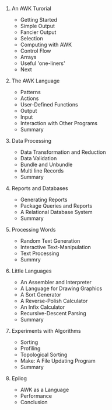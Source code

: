 1. An AWK Turorial
    - Getting Started
    - Simple Output
    - Fancier Output
    - Selection
    - Computing with AWK
    - Control Flow
    - Arrays
    - Useful 'one-liners'
    - Next

2. The AWK Language
    - Patterns
    - Actions
    - User-Defined Functions
    - Output
    - Input
    - Interaction with Other Programs
    - Summary

3. Data Processing
    - Data Transformation and Reduction
    - Data Validation
    - Bundle and Unbundle
    - Multi line Records
    - Summary

4. Reports and Databases
    - Generating Reports
    - Package Queries and Reports
    - A Relational Database System
    - Summary

5. Processing Words
    - Random Text Generation
    - Interactive Text-Manipulation
    - Text Processing
    - Summry

6. Little Languages
    - An Assembler and Interpreter
    - A Language for Drawing Graphics
    - A Sort Generator
    - A Reverse-Polish Calculator
    - An Infix Calculator
    - Recursive-Descent Parsing
    - Summary

7. Experiments with Algorithms
    - Sorting
    - Profiling
    - Topological Sorting
    - Make: A File Updating Program
    - Summary

8. Epilog
    - AWK as a Language
    - Performance
    - Conclusion

